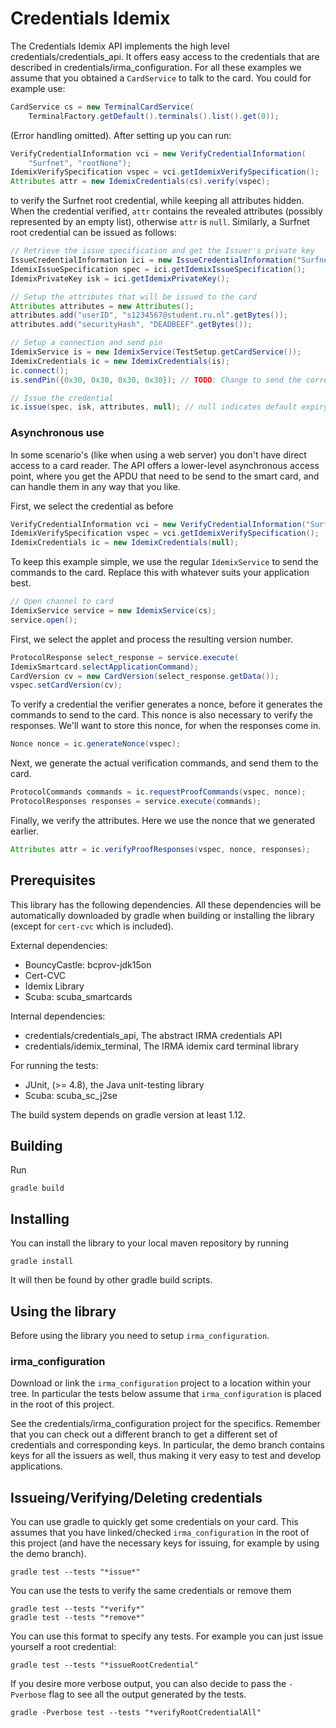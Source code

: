 # Credentials Idemix

The Credentials Idemix API implements the high level credentials/credentials_api. It offers easy access to the credentials that are described in credentials/irma_configuration. For all these examples we assume that you obtained a `CardService` to talk to the card. You could for example use:

```Java
CardService cs = new TerminalCardService(
    TerminalFactory.getDefault().terminals().list().get(0));
```

(Error handling omitted).  After setting up you can run:

```Java
VerifyCredentialInformation vci = new VerifyCredentialInformation(
    "Surfnet", "rootNone");
IdemixVerifySpecification vspec = vci.getIdemixVerifySpecification();
Attributes attr = new IdemixCredentials(cs).verify(vspec);
```

to verify the Surfnet root credential, while keeping all attributes hidden. When the credential verified, `attr` contains the revealed attributes (possibly represented by an empty list), otherwise `attr` is `null`. Similarly, a Surfnet root credential can be issued as follows: 

```Java
// Retrieve the issue specification and get the Issuer's private key
IssueCredentialInformation ici = new IssueCredentialInformation("Surfnet", "root");
IdemixIssueSpecification spec = ici.getIdemixIssueSpecification();
IdemixPrivateKey isk = ici.getIdemixPrivateKey();

// Setup the attributes that will be issued to the card
Attributes attributes = new Attributes();
attributes.add("userID", "s1234567@student.ru.nl".getBytes());
attributes.add("securityHash", "DEADBEEF".getBytes());

// Setup a connection and send pin
IdemixService is = new IdemixService(TestSetup.getCardService());
IdemixCredentials ic = new IdemixCredentials(is);
ic.connect();
is.sendPin({0x30, 0x30, 0x30, 0x30}); // TODO: Change to send the correct pin.

// Issue the credential
ic.issue(spec, isk, attributes, null); // null indicates default expiry
```

### Asynchronous use

In some scenario's (like when using a web server) you don't have direct access to a card reader. The API offers a lower-level asynchronous access point, where you get the APDU that need to be send to the smart card, and can handle them in any way that you like.

First, we select the credential as before

```Java
VerifyCredentialInformation vci = new VerifyCredentialInformation("Surfnet", "rootNone");
IdemixVerifySpecification vspec = vci.getIdemixVerifySpecification();
IdemixCredentials ic = new IdemixCredentials(null);
```

To keep this example simple, we use the regular `IdemixService` to send the commands to the card. Replace this with whatever suits your application best.

```Java
// Open channel to card
IdemixService service = new IdemixService(cs);
service.open();
```

First, we select the applet and process the resulting version number.

```Java
ProtocolResponse select_response = service.execute(
IdemixSmartcard.selectApplicationCommand);
CardVersion cv = new CardVersion(select_response.getData());
vspec.setCardVersion(cv);
```

To verify a credential the verifier generates a nonce, before it generates the commands to send to the card. This nonce is also necessary to verify the responses. We'll want to store this nonce, for when the responses come in.

```Java
Nonce nonce = ic.generateNonce(vspec);
```

Next, we generate the actual verification commands, and send them to the card.

```Java
ProtocolCommands commands = ic.requestProofCommands(vspec, nonce);
ProtocolResponses responses = service.execute(commands);
```
                
Finally, we verify the attributes. Here we use the nonce that we generated earlier.

```Java
Attributes attr = ic.verifyProofResponses(vspec, nonce, responses);
```

## Prerequisites

This library has the following dependencies.  All these dependencies will be automatically downloaded by gradle when building or installing the library (except for `cert-cvc` which is included).

External dependencies:

 * BouncyCastle: bcprov-jdk15on
 * Cert-CVC
 * Idemix Library
 * Scuba: scuba_smartcards

Internal dependencies:

 * credentials/credentials_api, The abstract IRMA credentials API
 * credentials/idemix_terminal, The IRMA idemix card terminal library

For running the tests:

 * JUnit,  (>= 4.8), the Java unit-testing library
 * Scuba: scuba_sc_j2se

The build system depends on gradle version at least 1.12.

## Building

Run
    
    gradle build

## Installing

You can install the library to your local maven repository by running

    gradle install

It will then be found by other gradle build scripts.


## Using the library

Before using the library you need to setup `irma_configuration`.

### irma_configuration

Download or link the `irma_configuration` project to a location within your tree. In particular the tests below assume that `irma_configuration` is placed in the root of this project.

See the credentials/irma_configuration project for the specifics. Remember that you can check out a different branch to get a different set of credentials and corresponding keys. In particular, the demo branch contains keys for all the issuers as well, thus making it very easy to test and develop applications.

## Issueing/Verifying/Deleting credentials

You can use gradle to quickly get some credentials on your card. This assumes that you have linked/checked `irma_configuration` in the root of this project (and have the necessary keys for issuing, for example by using the demo branch).

    gradle test --tests "*issue*"

You can use the tests to verify the same credentials or remove them

    gradle test --tests "*verify*"
    gradle test --tests "*remove*"

You can use this format to specify any tests. For example you can just issue yourself a root credential:

    gradle test --tests "*issueRootCredential"

If you desire more verbose output, you can also decide to pass the `-Pverbose` flag to see all the output generated by the tests.

    gradle -Pverbose test --tests "*verifyRootCredentialAll"

